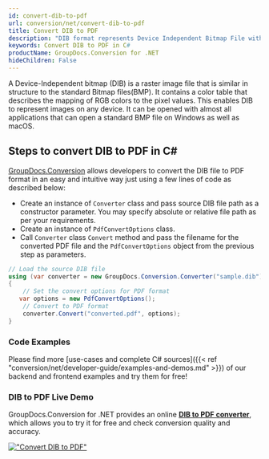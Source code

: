 ```yaml
---
id: convert-dib-to-pdf
url: conversion/net/convert-dib-to-pdf
title: Convert DIB to PDF
description: "DIB format represents Device Independent Bitmap File with .dib extension. Learn how to convert DIB to PDF file programmatically in C# language using GroupDocs.Conversion for .NET library."
keywords: Convert DIB to PDF in C#
productName: GroupDocs.Conversion for .NET
hideChildren: False
---
```


A Device-Independent bitmap (DIB) is a raster image file that is similar in structure to the standard Bitmap files(BMP). It contains a color table that describes the mapping of RGB colors to the pixel values. This enables DIB to represent images on any device. It can be opened with almost all applications that can open a standard BMP file on Windows as well as macOS.

## Steps to convert DIB to PDF in C#

[GroupDocs.Conversion](https://products.groupdocs.com/conversion/net) allows developers to convert the DIB file to PDF format in an easy and intuitive way just using a few lines of code as described below:

* Create an instance of `Converter` class and pass source DIB file path as a constructor parameter. You may specify absolute or relative file path as per your requirements. 
* Create an instance of `PdfConvertOptions` class.
* Call `Converter` class `Convert` method and pass the filename for the converted PDF file and the `PdfConvertOptions` object from the previous step as parameters.

```csharp
// Load the source DIB file
using (var converter = new GroupDocs.Conversion.Converter("sample.dib"))
{
    // Set the convert options for PDF format
   var options = new PdfConvertOptions();
    // Convert to PDF format
    converter.Convert("converted.pdf", options);
}
```

### Code Examples

Please find more [use-cases and complete C# sources]({{< ref "conversion/net/developer-guide/examples-and-demos.md" >}}) of our backend and frontend examples and try them for free!

### DIB to PDF Live Demo

GroupDocs.Conversion for .NET provides an online [**DIB to PDF converter**](https://products.groupdocs.app/conversion/dib-to-pdf), which allows you to try it for free and check conversion quality and accuracy.

[!["Convert DIB to PDF"](conversion/net/images/convert-to-pdf/convert-dib-to-pdf.png)](https://products.groupdocs.app/conversion/dib-to-pdf)
